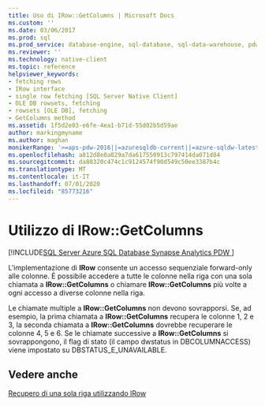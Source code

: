 ```yaml
---
title: Uso di IRow::GetColumns | Microsoft Docs
ms.custom: ''
ms.date: 03/06/2017
ms.prod: sql
ms.prod_service: database-engine, sql-database, sql-data-warehouse, pdw
ms.reviewer: ''
ms.technology: native-client
ms.topic: reference
helpviewer_keywords:
- fetching rows
- IRow interface
- single row fetching [SQL Server Native Client]
- OLE DB rowsets, fetching
- rowsets [OLE DB], fetching
- GetColumns method
ms.assetid: 1f5d2e03-e6fe-4ea1-b71d-55d02b5d59ae
author: markingmyname
ms.author: maghan
monikerRange: '>=aps-pdw-2016||=azuresqldb-current||=azure-sqldw-latest||>=sql-server-2016||=sqlallproducts-allversions||>=sql-server-linux-2017||=azuresqldb-mi-current'
ms.openlocfilehash: a812d8e0a829a7da617550913c797414da071d84
ms.sourcegitcommit: da88320c474c1c9124574f90d549c50ee3387b4c
ms.translationtype: MT
ms.contentlocale: it-IT
ms.lasthandoff: 07/01/2020
ms.locfileid: "85773216"
---
```

# <a name="using-irowgetcolumns"></a>Utilizzo di IRow::GetColumns
[!INCLUDE[SQL Server Azure SQL Database Synapse Analytics PDW ](../../includes/applies-to-version/sql-asdb-asdbmi-asdw-pdw.md)]

  L'implementazione di **IRow** consente un accesso sequenziale forward-only alle colonne. È possibile accedere a tutte le colonne nella riga con una sola chiamata a **IRow::GetColumns** o chiamare **IRow::GetColumns** più volte a ogni accesso a diverse colonne nella riga.  
  
 Le chiamate multiple a **IRow::GetColumns** non devono sovrapporsi. Se, ad esempio, la prima chiamata a **IRow::GetColumns** recupera le colonne 1, 2 e 3, la seconda chiamata a **IRow::GetColumns** dovrebbe recuperare le colonne 4, 5 e 6. Se le chiamate successive a **IRow::GetColumns** si sovrappongono, il flag di stato (il campo dwstatus in DBCOLUMNACCESS) viene impostato su DBSTATUS_E_UNAVAILABLE.  
  
## <a name="see-also"></a>Vedere anche  
 [Recupero di una sola riga utilizzando IRow](../../relational-databases/native-client-ole-db-rowsets/fetching-a-single-row-with-irow.md)  
  
  
